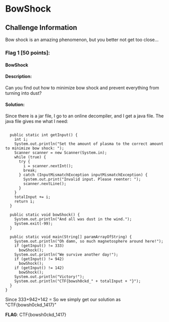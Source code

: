 # BowShock

## Challenge Information
Bow shock is an amazing phenomenon, but you better not get too close…

### Flag 1 [50 points]:
#### BowShock

#### Description:
Can you find out how to minimize bow shock and prevent everything from turning into dust?

#### Solution:
Since there is a jar file, I go to an online decompiler, and I get a java file. The java file gives me what I need:

```
  
  public static int getInput() {
    int i;
    System.out.println("Set the amount of plasma to the correct amount to minimize bow shock: ");
    Scanner scanner = new Scanner(System.in);
    while (true) {
      try {
        i = scanner.nextInt();
        break;
      } catch (InputMismatchException inputMismatchException) {
        System.out.print("Invalid input. Please reenter: ");
        scanner.nextLine();
      } 
    } 
    totalInput += i;
    return i;
  }
  
  public static void bowShock() {
    System.out.println("And all was dust in the wind.");
    System.exit(-99);
  }
  
  public static void main(String[] paramArrayOfString) {
    System.out.println("Oh damn, so much magnetosphere around here!");
    if (getInput() != 333)
      bowShock(); 
    System.out.println("We survive another day!");
    if (getInput() != 942)
      bowShock(); 
    if (getInput() != 142)
      bowShock(); 
    System.out.println("Victory!");
    System.out.println("CTF{bowsh0ckd_" + totalInput + "}");
  }
}

```

Since 333+942+142 = So we simply get our solution as "CTF{bowsh0ckd_1417}"

**FLAG**: CTF{bowsh0ckd_1417}
